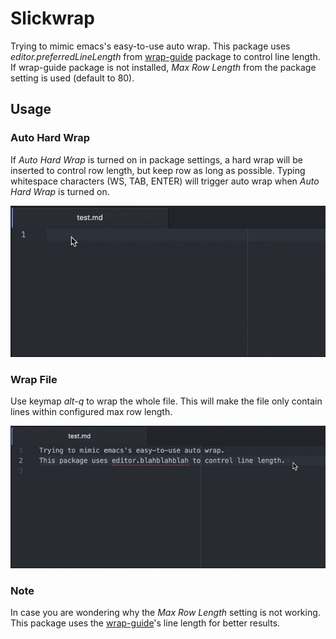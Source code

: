 # Slickwrap

Trying to mimic emacs's easy-to-use auto wrap.
This package uses _editor.preferredLineLength_ from [wrap-guide](https://github.com/atom/wrap-guide) package to control line length. If wrap-guide package is not installed, _Max Row Length_ from the package setting is used (default to 80).

## Usage

### Auto Hard Wrap

If _Auto Hard Wrap_ is turned on in package settings, a hard wrap will be inserted to control row length, but keep row as long as possible. Typing whitespace characters (WS, TAB, ENTER) will trigger auto wrap when _Auto Hard Wrap_ is turned on.

![Auto Wrap Demo](./pics/autowrap.gif)

### Wrap File

Use keymap _alt-q_ to wrap the whole file. This will make the file only contain lines within configured max row length.

![File Wrap Demo](./pics/altq.gif)

### Note

In case you are wondering why the _Max Row Length_ setting is not working. This package uses the [wrap-guide](https://github.com/atom/wrap-guide)'s line length for better results.
